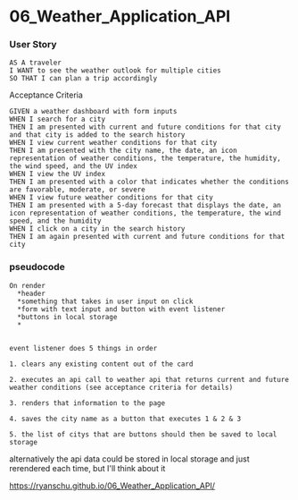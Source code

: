 # 06_Weather_Application_API

### User Story

```
AS A traveler
I WANT to see the weather outlook for multiple cities
SO THAT I can plan a trip accordingly
```
Acceptance Criteria

```
GIVEN a weather dashboard with form inputs
WHEN I search for a city
THEN I am presented with current and future conditions for that city and that city is added to the search history
WHEN I view current weather conditions for that city
THEN I am presented with the city name, the date, an icon representation of weather conditions, the temperature, the humidity, the wind speed, and the UV index
WHEN I view the UV index
THEN I am presented with a color that indicates whether the conditions are favorable, moderate, or severe
WHEN I view future weather conditions for that city
THEN I am presented with a 5-day forecast that displays the date, an icon representation of weather conditions, the temperature, the wind speed, and the humidity
WHEN I click on a city in the search history
THEN I am again presented with current and future conditions for that city

```


### pseudocode

```
On render
  *header
  *something that takes in user input on click
  *form with text input and button with event listener
  *buttons in local storage
  *


event listener does 5 things in order

1. clears any existing content out of the card

2. executes an api call to weather api that returns current and future weather conditions (see acceptance criteria for details)

3. renders that information to the page

4. saves the city name as a button that executes 1 & 2 & 3

5. the list of citys that are buttons should then be saved to local storage
```

alternatively the api data could be stored in local storage and just rerendered each time, but I'll think about it



 https://ryanschu.github.io/06_Weather_Application_API/
